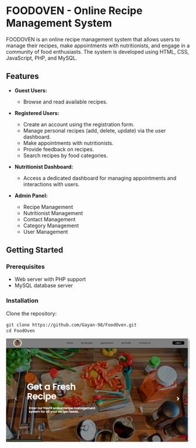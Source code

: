 # FOODOVEN - Online Recipe Management System

FOODOVEN is an online recipe management system that allows users to manage their recipes, make appointments with nutritionists, and engage in a community of food enthusiasts. The system is developed using HTML, CSS, JavaScript, PHP, and MySQL.

## Features

- **Guest Users:**
  - Browse and read available recipes.

- **Registered Users:**
  - Create an account using the registration form.
  - Manage personal recipes (add, delete, update) via the user dashboard.
  - Make appointments with nutritionists.
  - Provide feedback on recipes.
  - Search recipes by food categories.

- **Nutritionist Dashboard:**
  - Access a dedicated dashboard for managing appointments and interactions with users.

- **Admin Panel:**
  - Recipe Management
  - Nutritionist Management
  - Contact Management
  - Category Management
  - User Management

## Getting Started

### Prerequisites

- Web server with PHP support
- MySQL database server


### Installation

 Clone the repository:

  
    git clone https://github.com/Gayan-98/FoodOven.git
    cd FoodOven
  

![FOODOVEN Screenshot](images/foodoven-screenshot.png)

